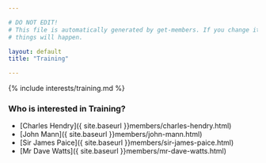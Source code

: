 ```yaml
---

# DO NOT EDIT!
# This file is automatically generated by get-members. If you change it, bad
# things will happen.

layout: default
title: "Training"

---
```


{% include interests/training.md %}

### Who is interested in Training?


* [Charles Hendry]({ site.baseurl }}members/charles-hendry.html)
* [John Mann]({ site.baseurl }}members/john-mann.html)
* [Sir James Paice]({ site.baseurl }}members/sir-james-paice.html)
* [Mr Dave Watts]({ site.baseurl }}members/mr-dave-watts.html)
